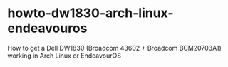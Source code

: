# howto-dw1830-arch-linux-endeavouros
How to get a Dell DW1830 (Broadcom 43602 + Broadcom BCM20703A1) working in Arch Linux or EndeavourOS
